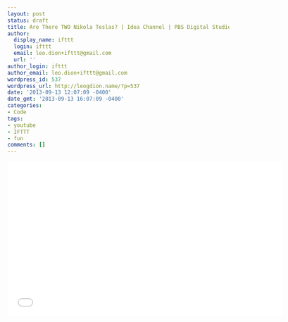 ```yaml
---
layout: post
status: draft
title: Are There TWO Nikola Teslas? | Idea Channel | PBS Digital Studios by pbsideachannel
author:
  display_name: ifttt
  login: ifttt
  email: leo.dion+ifttt@gmail.com
  url: ''
author_login: ifttt
author_email: leo.dion+ifttt@gmail.com
wordpress_id: 537
wordpress_url: http://leogdion.name/?p=537
date: '2013-09-13 12:07:09 -0400'
date_gmt: '2013-09-13 16:07:09 -0400'
categories:
- Code
tags:
- youtube
- IFTTT
- fun
comments: []
---
```

<iframe width="625" height="352" src="//www.youtube.com/embed/nUUysWuPdAM" frameborder="0" allowfullscreen></iframe>
